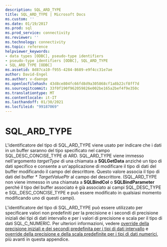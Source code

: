 ```yaml
---
description: SQL_ARD_TYPE
title: SQL_ARD_TYPE | Microsoft Docs
ms.custom: ''
ms.date: 01/19/2017
ms.prod: sql
ms.prod_service: connectivity
ms.reviewer: ''
ms.technology: connectivity
ms.topic: reference
helpviewer_keywords:
- data types [ODBC], pseudo-type identifiers
- pseudo-type identifiers [ODBC], SQL_ARD_TYPE
- SQL_ARD_TYPE [ODBC]
ms.assetid: 8d87ca10-f955-4284-8689-e9f4cc31e7ae
author: David-Engel
ms.author: v-daenge
ms.openlocfilehash: 43d8ce804fc66fd8d9a305868cf1a8b22cf8ff7d
ms.sourcegitcommit: 33f0f190f962059826e002be165a2bef4f9e350c
ms.translationtype: MT
ms.contentlocale: it-IT
ms.lasthandoff: 01/30/2021
ms.locfileid: "99187069"
---
```

# <a name="sql_ard_type"></a>SQL_ARD_TYPE
L'identificatore del tipo di SQL_ARD_TYPE viene usato per indicare che i dati in un buffer saranno del tipo specificato nel campo SQL_DESC_CONCISE_TYPE di ARD. SQL_ARD_TYPE viene immesso nell'argomento *targetType* di una chiamata a **SQLGetData** anziché un tipo di dati specifico e consente a un'applicazione di modificare il tipo di dati del buffer modificando il campo del descrittore. Questo valore associa il tipo di dati del buffer *\* TargetValuePtr* al campo del descrittore. (SQL_ARD_TYPE non viene immesso in una chiamata a **SQLBindCol** o **SQLBindParameter** perché il tipo del buffer associato è già associato ai campi SQL_DESC_TYPE e SQL_DESC_CONCISE_TYPE e può essere modificato in qualsiasi momento modificando uno di questi campi).  
  
 L'identificatore del tipo di SQL_ARD_TYPE può essere utilizzato per specificare valori non predefiniti per la precisione e i secondi di precisione iniziali dei tipi di dati intervallo e per i valori di precisione e scala per il tipo di dati SQL_C_NUMERIC. Per ulteriori informazioni, vedere [override della precisione iniziali e dei secondi predefinita per i tipi di dati intervallo](../../../odbc/reference/appendixes/overriding-default-leading-and-seconds-precision-for-interval-data-types.md) e [override della precisione e della scala predefinite per i tipi di dati numerici](../../../odbc/reference/appendixes/overriding-default-precision-and-scale-for-numeric-data-types.md), più avanti in questa appendice.
